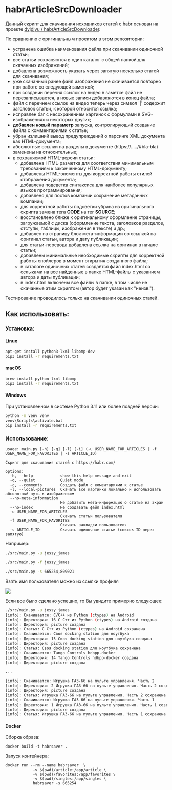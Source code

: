 # habrArticleSrcDownloader

Данный скрипт для скачивания исходников статей с [habr](https://habr.com/) основан на проекте
[dvjdjvu / habrArticleSrcDownloader](https://github.com/dvjdjvu/habrArticleSrcDownloader).

По сравнению с оригинальным проектом в этом репозитории:

- устранена ошибка наименования файла при скачивании одиночной статьи;
- все статьи сохраняются в один каталог с общей папкой для скачанных изображений;
- добавлена возможность указать через запятую несколько статей для скачивания;
- уже скачанный ранее файл изображения не скачивается повторно при работе со следующей заметкой;
- при создании перечня ссылок на видео в заметке файл не перезаписывается, а новые записи добавляются в конец файла;
- файл с перечнем ссылок на видео теперь через символ '|' содержит заголовок статьи, к которой относится ссылка;
- исправлен баг с несохранением картинок с формулами в SVG-изображениях и некоторых других;
- **добавлен новый параметр** запуска, контролирующий создание файла с комментариями к статье;
- убран излишний вывод предупреждений о парсинге XML-документа как HTML-документа;
- абсолютные ссылки на разделы в документе (https://...../#bla-bla) заменены на относительные;
- в сохраняемой HTML-версии статьи:
  - добавлена HTML-разметка для соответствия минимальным требованиям к законченному HTML-документу;
  - добавлены HTML-элементы для корректной работы стилей отображения документа;
  - добавлена подсветка синтаксиса для наиболее популярных языков программирования;
  - добавлено для постов компании сохранение метаданных компании;
  - для корректной работы подсветки убрана из оригинального скрипта замена тега **CODE** на тег **SOURCE**;
  - восстановлено ближе к оригинальному оформление страницы, загружаемой с диска (оформление текста, заголовков разделов,  отступы, таблицы, изображения в тексте) и др.;
  - добавлен на страницу блок мета-информации со ссылкой на оригинал статьи, автора и дату публикации;
  - для статьи-перевода добавлена ссылка на оригинал в начале статьи;
  - добавлены минимальные необходимые скрипты для корректной работы спойлеров в момент открытия созданного файла;
  - в каталоге одиночных статей создаётся файл index.html со сслыками на все найденные в папке HTML-файлы с указанием автора и даты публикации;
  - в index.html включены все файлы в папке, в том числе не скачанные этим скриптом (автор будет указан как "неизв.").

Тестирование проводилось только на скачивании одиночных статей.


## Как использовать:

### Установка:

#### Linux
```bash
apt-get install python3-lxml libomp-dev
pip3 install -r requirements.txt
```

#### macOS
```bash
brew install python-lxml libomp
pip3 install -r requirements.txt
```

#### Windows
При установленном в системе Python 3.11 или более поздней версии:
```bash
python -m venv venv
venv\Scripts\activate.bat
pip install -r requirements.txt
```


### Использование:
```
usage: main.py [-h] [-q] [-l] [-i] (-u USER_NAME_FOR_ARTICLES | -f USER_NAME_FOR_FAVORITES | -s ARTICLE_ID)

Скрипт для скачивания статей с https://habr.com/

options:
  -h, --help            show this help message and exit
  -q, --quiet           Quiet mode
  -c, --comments        Создать файл с коментариями к статье
  -l, --local-pictures  Cкачать все картинки локально и использовать абсолютный путь к изображениям
  --no-meta-information
                        Не добавить мета-информацию о статье на экран
  --no-index            Не создавать файл index.html
  -u USER_NAME_FOR_ARTICLES
                        Скачать статьи пользователя
  -f USER_NAME_FOR_FAVORITES
                        Скачать закладки пользователя
  -s ARTICLE_ID         Скачать одиночные статьи (список ID через запятую)
```

Например:

```bash
./src/main.py -u jessy_james
```
```bash
./src/main.py -f jessy_james
```
```bash
./src/main.py -s 665254,809021
```

Взять имя пользователя можно из ссылки профиля

<img src="https://habrastorage.org/webt/4e/ur/ml/4eurmlni9b4f15fuqpuz4wrolmq.png" />


Если все было сделано успешно, то Вы увидите примерно следующее:
```bash
./src/main.py -u jessy_james
[info]: Скачивается: C/C++ из Python (ctypes) на Android
[info]: Директория: 16 C C++ из Python (ctypes) на Android создана
[info]: Директория: picture создана
[info]: Статья: C C++ из Python (ctypes) на Android сохранена
[info]: Скачивается: Своя docking station для ноутбука
[info]: Директория: 15 Своя docking station для ноутбука создана
[info]: Директория: picture создана
[info]: Статья: Своя docking station для ноутбука сохранена
[info]: Скачивается: Tango Controls hdbpp-docker
[info]: Директория: 14 Tango Controls hdbpp-docker создана
[info]: Директория: picture создана

...

[info]: Скачивается: Игрушка ГАЗ-66 на пульте управления. Часть 2
[info]: Директория: 2 Игрушка ГАЗ-66 на пульте управления. Часть 2 создана
[info]: Директория: picture создана
[info]: Статья: Игрушка ГАЗ-66 на пульте управления. Часть 2 сохранена
[info]: Скачивается: Игрушка ГАЗ-66 на пульте управления. Часть 1
[info]: Директория: 1 Игрушка ГАЗ-66 на пульте управления. Часть 1 создана
[info]: Директория: picture создана
[info]: Статья: Игрушка ГАЗ-66 на пульте управления. Часть 1 сохранена

```


#### Docker

Сборка образа:

```
docker build -t habrsaver .
```

Запуск контейнера:

```
docker run --rm --name habrsaver  \
            -v $(pwd)/article:/app/article \
            -v $(pwd)/favorites:/app/favorites \
            -v $(pwd)/singles:/app/singles \
            habrsaver -s 665254
```
